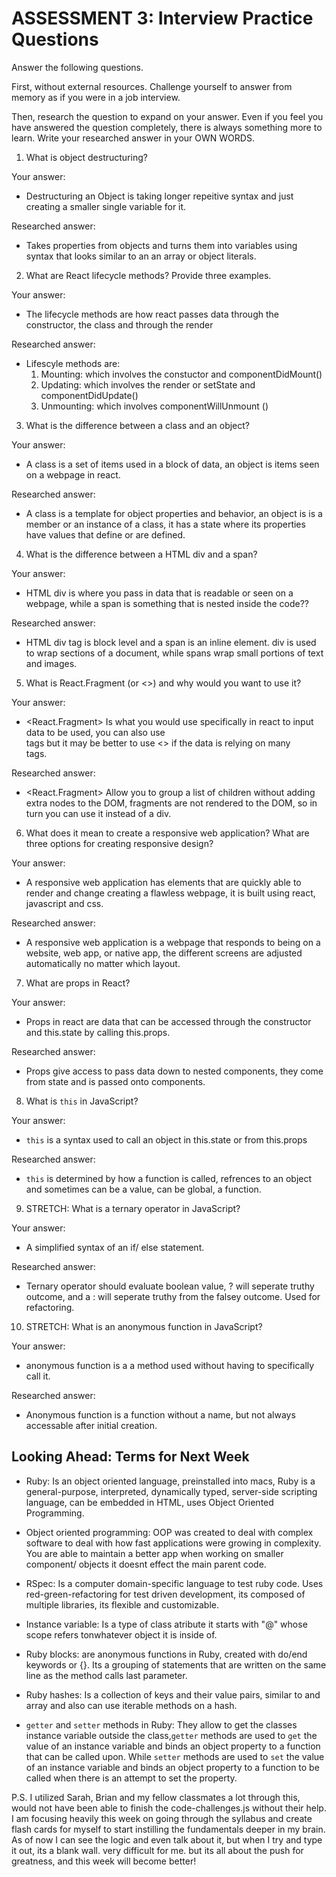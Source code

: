 # ASSESSMENT 3: Interview Practice Questions

Answer the following questions.

First, without external resources. Challenge yourself to answer from memory as if you were in a job interview.

Then, research the question to expand on your answer. Even if you feel you have answered the question completely, there is always something more to learn. Write your researched answer in your OWN WORDS.

1. What is object destructuring?

Your answer:

- Destructuring an Object is taking longer repeitive syntax and just creating a smaller single variable for it.

Researched answer:

- Takes properties from objects and turns them into variables using syntax that looks similar to an an array or object literals.

2. What are React lifecycle methods? Provide three examples.

Your answer:

- The lifecycle methods are how react passes data through the constructor, the class and through the render

Researched answer:

- Lifescyle methods are:
  1. Mounting: which involves the constuctor and componentDidMount()
  2. Updating: which involves the render or setState and componentDidUpdate()
  3. Unmounting: which involves componentWillUnmount ()

3. What is the difference between a class and an object?

Your answer:

- A class is a set of items used in a block of data, an object is items seen on a webpage in react.

Researched answer:

- A class is a template for object properties and behavior, an object is is a member or an instance of a class, it has a state where its properties have values that define or are defined.

4. What is the difference between a HTML div and a span?

Your answer:

- HTML div is where you pass in data that is readable or seen on a webpage, while a span is something that is nested inside the code??

Researched answer:

- HTML div tag is block level and a span is an inline element. div is used to wrap sections of a document, while spans wrap small portions of text and images.

5. What is React.Fragment (or <>) and why would you want to use it?

Your answer:

- <React.Fragment>
  Is what you would use specifically in react to input data to be used, you can also use <div> tags but it may be better to use <> if the data is relying on many <div> tags.

Researched answer:

- <React.Fragment>
  Allow you to group a list of children without adding extra nodes to the DOM, fragments are not rendered to the DOM, so in turn you can use it instead of a div.

6. What does it mean to create a responsive web application? What are three options for creating responsive design?

Your answer:

- A responsive web application has elements that are quickly able to render and change creating a flawless webpage, it is built using react, javascript and css.

Researched answer:

- A responsive web application is a webpage that responds to being on a website, web app, or native app, the different screens are adjusted automatically no matter which layout.

7. What are props in React?

Your answer:

- Props in react are data that can be accessed through the constructor and this.state by calling this.props.

Researched answer:

- Props give access to pass data down to nested components, they come from state and is passed onto components.

8. What is `this` in JavaScript?

Your answer:

- `this` is a syntax used to call an object in this.state or from this.props

Researched answer:

- `this` is determined by how a function is called, refrences to an object and sometimes can be a value, can be global, a function.

9. STRETCH: What is a ternary operator in JavaScript?

Your answer:

- A simplified syntax of an if/ else statement.

Researched answer:

- Ternary operator should evaluate boolean value, ? will seperate truthy outcome, and a : will seperate truthy from the falsey outcome. Used for refactoring.

10. STRETCH: What is an anonymous function in JavaScript?

Your answer:

- anonymous function is a a method used without having to specifically call it.

Researched answer:

- Anonymous function is a function without a name, but not always accessable after initial creation.

## Looking Ahead: Terms for Next Week

- Ruby: Is an object oriented language, preinstalled into macs, Ruby is a general-purpose, interpreted, dynamically typed, server-side scripting language, can be embedded in HTML, uses Object Oriented Programming.

- Object oriented programming: OOP was created to deal with complex software to deal with how fast applications were growing in complexity. You are able to maintain a better app when working on smaller component/ objects it doesnt effect the main parent code.

- RSpec: Is a computer domain-specific language to test ruby code. Uses red-green-refactoring for test driven development, its composed of multiple libraries, its flexible and customizable.

- Instance variable: Is a type of class atribute it starts with "@" whose scope refers tonwhatever object it is inside of.

- Ruby blocks: are anonymous functions in Ruby, created with do/end keywords or {}. Its a grouping of statements that are written on the same line as the method calls last parameter.

- Ruby hashes: Is a collection of keys and their value pairs, similar to and array and also can use iterable methods on a hash.

- `getter` and `setter` methods in Ruby: They allow to get the classes instance variable outside the class,`getter` methods are used to `get` the value of an instance variable and binds an object property to a function that can be called upon. While `setter` methods are used to `set` the value of an instance variable and binds an object property to a function to be called when there is an attempt to set the property.

P.S. I utilized Sarah, Brian and my fellow classmates a lot through this, would not have been able to finish the code-challenges.js without their help. I am focusing heavily this week on going through the syllabus and create flash cards for myself to start instilling the fundamentals deeper in my brain. As of now I can see the logic and even talk about it, but when I try and type it out, its a blank wall. very difficult for me. but its all about the push for greatness, and this week will become better!
